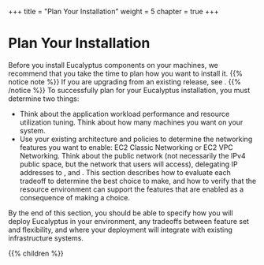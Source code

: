 +++
title = "Plan Your Installation"
weight = 5
chapter = true
+++


# Plan Your Installation
Before you install Eucalyptus components on your machines, we recommend that you take the time to plan how you want to install it.
{{% notice note %}}
If you are upgrading from an existing release, see . 
{{% /notice %}}
To successfully plan for your Eucalyptus installation, you must determine two things: 



* Think about the application workload performance and resource utilization tuning. Think about how many machines you want on your system. 
* Use your existing architecture and policies to determine the networking features you want to enable: EC2 Classic Networking or EC2 VPC Networking. Think about the public network (not necessarily the IPv4 public space, but the network that users will access), delegating IP addresses to , and . 
This section describes how to evaluate each tradeoff to determine the best choice to make, and how to verify that the resource environment can support the features that are enabled as a consequence of making a choice. 

By the end of this section, you should be able to specify how you will deploy Eucalyptus in your environment, any tradeoffs between feature set and flexibility, and where your deployment will integrate with existing infrastructure systems. 



{{% children %}}
